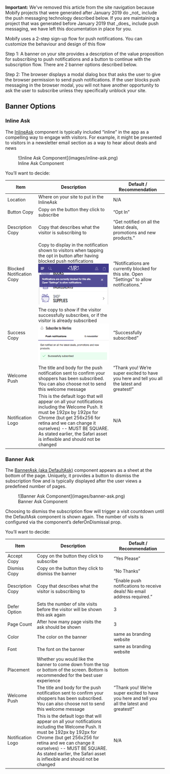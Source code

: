 <div class="c-callout c--important">
  <p>
    <strong>Important:</strong> We've removed this article from the site navigation because Mobify projects that were generated after January 2019 do _not_ include the push messaging technology described below. If you are maintaining a project that was generated before January 2019 that _does_ include push messaging, we have left this documentation in place for you.
  </p>
</div>

Mobify uses a 2-step sign-up flow for push notifications. You can customize the behaviour and design of this flow

Step 1: A banner on your site provides a description of the value proposition for subscribing to push notifications and a button to continue with the subscription flow. There are 2 banner options described below.

Step 2: The browser displays a modal dialog box that asks the user to give the browser permission to send push notifications. If the user blocks push messaging in the browser modal, you will not have another opportunity to ask the user to subscribe unless they specifically unblock your site.

## Banner Options

### Inline Ask

The [InlineAsk](../../components/#!/InlineAsk) component is typically included “inline” in the app as a compelling way to engage with visitors. For example, it might be presented to visitors in a newsletter email section as a way to hear about deals and news

<figure class="u-text-align-center">
    <div>
        ![Inline Ask Component](images/inline-ask.png)
    </div>
    <figcaption>Inline Ask Component</figcaption>
</figure>

You’ll want to decide:

| Item        | Description           | Default / Recommendation  |
| ------------- |-------------| -----|
| Location      | Where on your site to put in the InlineAsk | N/A |
| Button Copy   | Copy on the button they click to subscribe      |   “Opt In” |
| Description Copy | Copy that describes what the visitor is subscribing to      | “Get notified on all the latest deals, promotions and new products.” |
| Blocked Notification Copy | Copy to display in the notification shown to visitors when tapping the opt in button after having blocked push notifications ![Inline Ask Component](images/blocked-notification-copy.png) | “Notifications are currently blocked for this site. Open "Settings" to allow notifications.”
| Success Copy | The copy to show if the visitor successfully subscribes, or if the visitor is already subscribed ![Inline Ask Success](images/inline-ask-success.png) | “Successfully subscribed”
| Welcome Push | The title and body for the push notification sent to confirm your shoppers has been subscribed. You can also choose not to send this welcome message | “Thank you! We’re super excited to have you here and tell you all the latest and greatest!”
| Notification Logo | This is the default logo that will appear on all your notifications including the Welcome Push. It must be 192px by 192px for Chrome (but get 256x256 for retina and we can change it ourselves) -- MUST BE SQUARE. As stated earlier, the Safari asset is inflexible and should not be changed | N/A

### Banner Ask

The [BannerAsk (aka DefaultAsk)](../../components/#!/DefaultAsk) component appears as a sheet at the bottom of the page. Uniquely, it provides a button to dismiss the subscription flow and is typically displayed after the user views a predefined number of pages.

<figure class="u-text-align-center">
    <div>
        ![Banner Ask Component](images/banner-ask.png)
    </div>
    <figcaption>Banner Ask Component</figcaption>
</figure>

Choosing to dismiss the subscription flow will trigger a visit countdown until the DefaultAsk component is shown again. The number of visits is configured via the component’s deferOnDismissal prop.

You’ll want to decide:

| Item        | Description           | Default / Recommendation  |
| ------------- |-------------| -----|
| Accept Copy   | Copy on the button they click to subscribe | “Yes Please” |
| Dismiss Copy  | Copy on the button they click to dismiss the banner | “No Thanks” |
| Description Copy | Copy that describes what the visitor is subscribing to | “Enable push notifications to receive deals! No email address required.” |
| Defer Option | Sets the number of site visits before the visitor will be shown this ask again | 3 |
| Page Count | After how many page visits the ask should be shown | 3 |
| Color | The color on the banner | same as branding website |
| Font | The font on the banner | same as branding website |
| Placement | Whether you would like the banner to come down from the top or bottom of the screen. Bottom is recommended for the best user experience | bottom |
| Welcome Push | The title and body for the push notification sent to confirm your shoppers has been subscribed. You can also choose not to send this welcome message | “Thank you! We’re super excited to have you here and tell you all the latest and greatest!” |
| Notification Logo | This is the default logo that will appear on all your notifications including the Welcome Push. It must be 192px by 192px for Chrome (but get 256x256 for retina and we can change it ourselves) -- MUST BE SQUARE. As stated earlier, the Safari asset is inflexible and should not be changed | N/A
